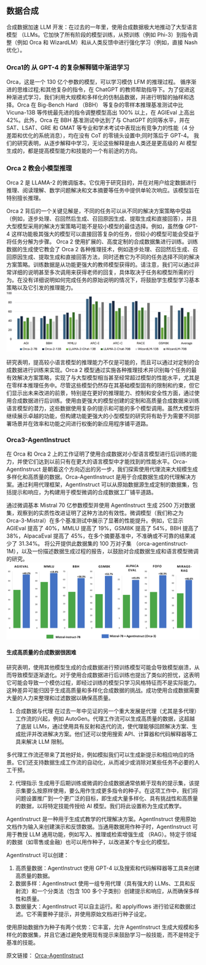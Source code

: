 ## 数据合成

合成数据加速 LLM 开发：在过去的一年里，使用合成数据极大地推动了大型语言模型 （LLMs。它加快了所有阶段的模型训练，从预训练（例如 Phi-3）到指令调整（例如 Orca 和 WizardLM）和从人类反馈中进行强化学习（例如，直接 Nash 优化）。

### Orca1的 从 GPT-4 的复杂解释链中渐进学习

Orca，这是一个 130 亿个参数的模型，可以学习模仿 LFM 的推理过程。 循序渐进的思维过程;和其他复杂的指令，在 ChatGPT 的教师帮助指导下。为了促进这种渐进式学习，我们利用大规模和多样化的仿制品数据，并进行明智的抽样和选择。Orca 在 Big-Bench Hard （BBH） 等复杂的零样本推理基准测试中比 Vicuna-13B 等传统最先进的指令调整模型高出 100% 以上，在 AGIEval 上高出 42%。此外，Orca 在 BBH 基准测试中达到了与 ChatGPT 的同等水平，并在 SAT、LSAT、GRE 和 GMAT 等专业和学术考试中表现出有竞争力的性能（4 分差距和优化的系统消息），均在没有 CoT 的零镜头设置中;同时落后于 GPT-4。 我们的研究表明，从逐步解释中学习，无论这些解释是由人类还是更高级的 AI 模型生成的，都是提高模型能力和技能的一个有前途的方向。

### Orca 2 教会小模型推理
    
Orca 2 是 LLAMA-2 的微调版本。它仅用于研究目的，并在对用户给定数据进行推理、阅读理解、数学问题解决和文本摘要等任务中提供单轮次响应。该模型旨在特别擅长推理。

Orca 2 背后的一个关键见解是，不同的任务可以从不同的解决方案策略中受益（例如，逐步处理、召回然后生成、召回原因生成、提取生成和直接回答），并且大型模型采用的解决方案策略可能不是较小模型的最佳选择。例如，虽然像 GPT-4 这样功能极其强大的模型可以直接回答复杂的任务，但较小的模型可能会受益于将任务分解为步骤。
Orca 2 使用扩展的、高度定制的合成数据集进行训练。训练数据的生成使它教会了 Orca 2 各种推理技术，例如逐步处理、召回然后生成、召回原因生成、提取生成和直接回答方法，同时还教它为不同的任务选择不同的解决方案策略。训练数据是从功能更强大的教师模型获得的。请注意，我们可以通过非常详细的说明甚至多次调用来获得老师的回复，具体取决于任务和模型所需的行为。在没有详细说明如何完成任务的原始说明的情况下，将鼓励学生模型学习基本策略以及它引发的推理能力。
![orca2-final](./数据合成/orca2-final.png)

研究表明，提高较小语言模型的推理能力不仅是可能的，而且可以通过对定制的合成数据进行训练来实现。Orca 2 模型通过实施各种推理技术并识别每个任务的最有效解决方案策略，实现了与大型模型相当甚至经常超过模型的性能水平，尤其是在零样本推理任务中。尽管这些模型仍然存在其基础模型固有的限制和约束，但它们显示出未来改进的前景，特别是在更好的推理能力、控制和安全性方面，通过使用合成数据进行后训练。使用由更强大的模型创建的定制和高质量合成数据来训练语言模型的潜力，这些数据使用复杂的提示和可能的多个模型调用。虽然大模型将继续展示卓越的功能，但构建功能更强大的小型模型的研究将有助于为需要不同部署场景并在效率和功能之间进行权衡的新应用程序铺平道路。

### Orca3-AgentInstruct

在 Orca 和 Orca 2 上的工作证明了使用合成数据对小型语言模型进行后训练的能力，并使它们达到以前只有在更大的语言模型中才能找到的性能水平。Orca-AgentInstruct 是朝着这个方向迈出的另一步，我们探索使用代理流来大规模生成多样化和高质量的数据。Orca-AgentInstruct 是用于合成数据生成的代理解决方案。通过利用代理框架，AgentInstruct 可以从原始数据源生成定制的数据集，包括提示和响应，为构建用于模型微调的合成数据工厂铺平道路。
    
    
通过微调基本 Mistral 70 亿参数模型并使用 AgentInstruct 生成 2500 万对数据集，观察到的实质性改进证明了这种方法的有效性。微调模型（我们称之为 Orca-3-Mistral）在多个基准测试中展示了显著的性能提升。例如，它显示 AGIEval 提高了 40%，MMLU 提高了 19%，GSM8K 提高了 54%，BBH 提高了 38%，AlpacaEval 提高了 45%，在多个摘要基准中，不准确或不可靠的结果减少了 31.34%。
将公开提供此数据集的 100 万对子集 （orca-agentinstruct-1M），以及一份描述数据生成过程的报告，以鼓励对合成数据生成和语言模型微调的研究。
![](./数据合成/Orca3-final.png)

#### 生成高质量的合成数据很困难

研究表明，使用其他模型生成的合成数据进行预训练模型可能会导致模型崩溃，从而导致模型逐渐退化。对于使用合成数据进行后训练也提出了类似的担忧，这表明它可能会导致一个模仿过程，即经过训练的模型只学习风格特征而不是实际能力。这种差异可能归因于生成高质量和多样化合成数据的挑战。成功使用合成数据需要大量的人力来整理和过滤数据以确保高质量。

1. 合成数据与代理
在过去一年中见证的另一个重大发展是代理（尤其是多代理）工作流的兴起，例如 AutoGen。代理工作流可以生成高质量的数据，这超越了底层 LLMs，通过使用具有反射和迭代的流，使代理能够回顾解决方案、生成批评并改进解决方案。他们还可以使用搜索 API、计算器和代码解释器等工具来解决 LLM 限制。

多代理工作流还带来了其他好处，例如模拟我们可以生成新提示和相应响应的场景。它们还支持数据生成工作流的自动化，从而减少或消除对某些任务不必要的人工干预。

2. 代理指示
生成用于后期训练或微调的合成数据通常依赖于现有的提示集，该提示集要么按原样使用，要么用作生成更多指令的种子。在这项工作中，我们将问题设置推广到一个更广泛的目标，即生成大量多样化、具有挑战性和高质量的数据，以将特定技能传授给 AI 模型。我们将此设置称为生成式教学。

AgentInstruct 是一种用于生成式教学的代理解决方案。AgentInstruct 使用原始文档作为输入来创建演示和反馈数据。当通用数据用作种子时，AgentInstruct 可用于教授 LLM 通用功能，例如写入、推理或检索增强生成 （RAG）。特定于领域的数据（如零售或金融）也可以用作种子，以改进某个专业化的模型。

AgentInstruct 可以创建：

1) 高质量数据：AgentInstruct 使用 GPT-4 以及搜索和代码解释器等工具来创建高质量的数据。
2) 数据多样：AgentInstruct 使用一组专用代理（具有强大的 LLMs、工具和反射流）和一个分类法（包含 100 多个子类别）创建提示和响应，从而确保多样性和质量。
3) 数据量大：AgentInstruct 可以自主运行。和 applyiflows 进行验证和数据过滤。它不需要种子提示，并使用原始文档进行种子设定。

使用原始数据作为种子有两个优势：它丰富，允许 AgentInstruct 生成大规模和多样化的数据集，并且它通过避免使用现有提示来鼓励学习一般技能，而不是特定于基准的技能。

原文链接：
[Orca-AgentInstruct](https://www.microsoft.com/en-us/research/blog/orca-agentinstruct-agentic-flows-can-be-effective-synthetic-data-generators/?utm_source=chatgpt.com)


